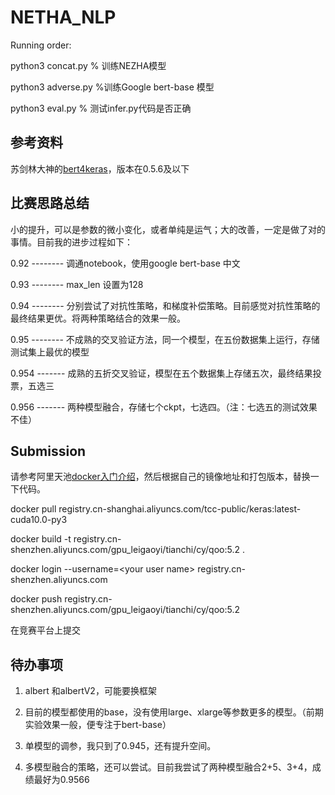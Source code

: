 # NETHA_NLP
Running order:


python3 concat.py   % 训练NEZHA模型


python3 adverse.py  %训练Google bert-base 模型


python3 eval.py     % 测试infer.py代码是否正确

## 参考资料
苏剑林大神的[bert4keras](https://github.com/bojone/bert4keras)，版本在0.5.6及以下



## 比赛思路总结
小的提升，可以是参数的微小变化，或者单纯是运气；大的改善，一定是做了对的事情。目前我的进步过程如下：

0.92 --------     调通notebook，使用google bert-base 中文

0.93 --------      max_len 设置为128

0.94 --------     分别尝试了对抗性策略，和梯度补偿策略。目前感觉对抗性策略的最终结果更优。将两种策略结合的效果一般。

0.95 --------      不成熟的交叉验证方法，同一个模型，在五份数据集上运行，存储测试集上最优的模型

0.954 -------       成熟的五折交叉验证，模型在五个数据集上存储五次，最终结果投票，五选三

0.956 -------       两种模型融合，存储七个ckpt，七选四。（注：七选五的测试效果不佳）



## Submission
请参考阿里天池[docker入门介绍](https://tianchi.aliyun.com/competition/entrance/231759/tab/174?spm=5176.12586973.0.0.53c765fdfcp96c)，然后根据自己的镜像地址和打包版本，替换一下代码。

docker pull registry.cn-shanghai.aliyuncs.com/tcc-public/keras:latest-cuda10.0-py3


docker build -t registry.cn-shenzhen.aliyuncs.com/gpu_leigaoyi/tianchi/cy/qoo:5.2 .

docker login --username=\<your user name\> registry.cn-shenzhen.aliyuncs.com
  
docker push registry.cn-shenzhen.aliyuncs.com/gpu_leigaoyi/tianchi/cy/qoo:5.2

在竞赛平台上提交

## 待办事项
1. albert 和albertV2，可能要换框架

2. 目前的模型都使用的base，没有使用large、xlarge等参数更多的模型。（前期实验效果一般，便专注于bert-base）

3. 单模型的调参，我只到了0.945，还有提升空间。

4. 多模型融合的策略，还可以尝试。目前我尝试了两种模型融合2+5、3+4，成绩最好为0.9566

